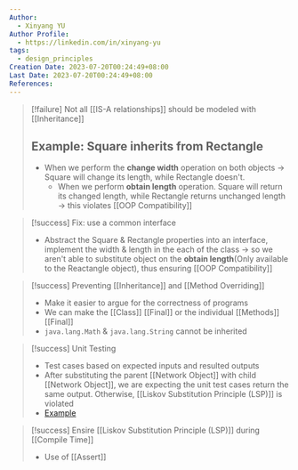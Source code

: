 ```yaml
---
Author:
  - Xinyang YU
Author Profile:
  - https://linkedin.com/in/xinyang-yu
tags:
  - design_principles
Creation Date: 2023-07-20T00:24:49+08:00
Last Date: 2023-07-20T00:24:49+08:00
References:
---
```


> [!failure] Not all [[IS-A relationships]] should be modeled with [[Inheritance]]
> ## Example: Square inherits from Rectangle
> - When we perform the **change width** operation on both objects -> Square will change its length, while Rectangle doesn't. 
> 	- When we perform **obtain length** operation. Square will return its changed length, while Rectangle returns unchanged length -> this violates [[OOP Compatibility]]


> [!success] Fix: use a common interface
> - Abstract the Square & Rectangle properties into an interface, implement the width & length in the each of the class -> so we aren't able to substitute object on the **obtain length**(Only available to the Reactangle object), thus ensuring [[OOP Compatibility]]

>[!success] Preventing [[Inheritance]] and [[Method Overriding]]
>- Make it easier to argue for the correctness of programs
>- We can make the  [[Class]] [[Final]] or the individual [[Methods]] [[Final]]
>- ``java.lang.Math`` & ``java.lang.String`` cannot be inherited

>[!success] Unit Testing
>- Test cases based on expected inputs and resulted outputs 
>- After substituting the parent [[Network Object]] with child [[Network Object]], we are expecting the unit test cases return the same output. Otherwise, [[Liskov Substitution Principle (LSP)]] is violated 
>- [Example](https://nus-cs2030s.github.io/2223-s2/16-lsp.html#lsp-through-the-lens-of-testing)

>[!success] Ensire [[Liskov Substitution Principle (LSP)]] during [[Compile Time]]
>- Use of [[Assert]]